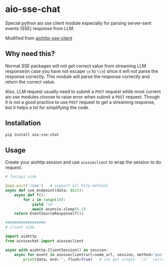 # aio-sse-chat

Special python aio sse client module especially for parsing server-sent events (SSE) response from LLM. 

Modified from [aiohttp-sse-client](https://github.com/ebraminio/aiosseclient)

## Why need this?
Normal SSE packages will not get correct value from streaming LLM response(in case you have not escape `\n` to `\\n`) since it will not parse the response correctly. This module will parse the response correctly and return the correct value.  

Also, LLM request usually need to submit a `POST` request while most current aio sse modules choose to raise error when submit a `POST` request. Though it is not a good practice to use `POST` request to get a streaming response, but it helps a lot for simplifying the code.

## Installation
```bash
pip install aio-sse-chat
```

## Usage
Create your aiohttp session and use `aiosseclient` to wrap the session to do request. 

```python
# fastapi side

@app.post('/sse')   # support all http methods
async def sse_endpoint(data: dict):
    async def f():
        for i in range(10):
            yield '\n'
            await asyncio.sleep(0.2)
    return EventSourceResponse(f())

##################
# client side

import aiohttp
from aiossechat import aiosseclient

async with aiohttp.ClientSession() as session:
    async for event in aiosseclient(url=some_url, session, method='post', json=some_data):
        print(data, end='', flush=True)   # can get single `'\n'` correctly

```
```
